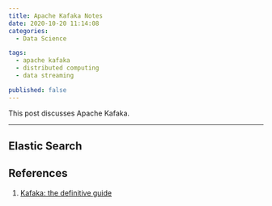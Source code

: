 ```yaml
---
title: Apache Kafaka Notes
date: 2020-10-20 11:14:08
categories:
  - Data Science

tags:
  - apache kafaka
  - distributed computing
  - data streaming

published: false
---
```


This post discusses Apache Kafaka.

---

## Elastic Search


## References

1. [Kafaka: the definitive guide](https://assets.confluent.io/m/1b509accf21490f0/original/20170707-EB-Confluent_Kafka_Definitive-Guide_Complete.pdf)